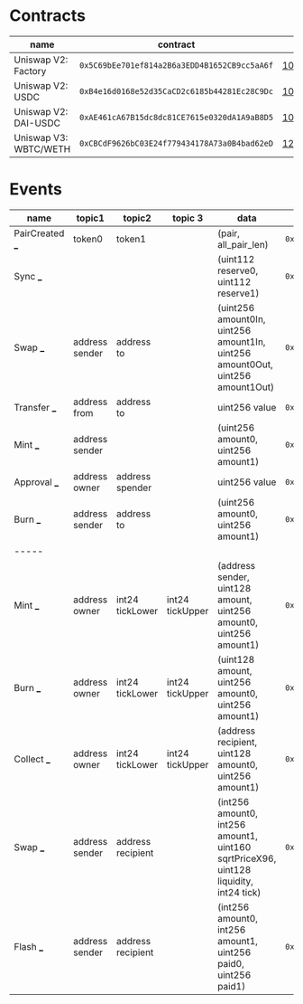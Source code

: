 Contracts
=========

| name | contract | height |
| ---- | -------- | ------ |
| Uniswap V2: Factory | `0x5C69bEe701ef814a2B6a3EDD4B1652CB9cc5aA6f` | [10_000_835](https://etherscan.io/tx/0xc31d7e7e85cab1d38ce1b8ac17e821ccd47dbde00f9d57f2bd8613bff9428396) |
| Uniswap V2: USDC | `0xB4e16d0168e52d35CaCD2c6185b44281Ec28C9Dc` | [10_008_355](https://etherscan.io/tx/0xd07cbde817318492092cc7a27b3064a69bd893c01cb593d6029683ffd290ab3a) |
| Uniswap V2: DAI-USDC | `0xAE461cA67B15dc8dc81CE7615e0320dA1A9aB8D5` | [10_060_832](https://etherscan.io/tx/0x966e4e9acaac28e44aafc937918718bc66804a3c94ac656e5e57faedd314c947)
| Uniswap V3: WBTC/WETH | `0xCBCdF9626bC03E24f779434178A73a0B4bad62eD` | [12_369_821](https://etherscan.io/tx/0xf87d91f3d72a8e912c020c2e316151f3557b1217b44d4f6b6bec126448318530)



Events
======

| name | topic1 | topic2 | topic 3 | data | signature | tx |
| ---- | ------ | ------ | ------- | ---- | --------- | -- |
| PairCreated [_](## "PairCreated (index_topic_1 address token0, index_topic_2 address token1, address pair, uint256)") | token0 | token1 |  | (pair, all_pair_len) | `0x0d3648bd0f6ba80134a33ba9275ac585d9d315f0ad8355cddefde31afa28d0e9` | [tx](https://etherscan.io/tx/0xd07cbde817318492092cc7a27b3064a69bd893c01cb593d6029683ffd290ab3a#eventlog) |
| Sync [_](## "Sync (uint112 reserve0, uint112 reserve1") |  |  |  | (uint112 reserve0, uint112 reserve1) | `0x1c411e9a96e071241c2f21f7726b17ae89e3cab4c78be50e062b03a9fffbbad1` | [tx](https://etherscan.io/tx/0x2ef96febd1777e0403768e45e46dbd677f21079ba5f88297b500806b6fef23cb#eventlog) |
| Swap [_](## "Swap (index_topic_1 address sender, uint256 amount0In, uint256 amount1In, uint256 amount0Out, uint256 amount1Out, index_topic_2 address to)") | address sender | address to |  | (uint256 amount0In, uint256 amount1In, uint256 amount0Out, uint256 amount1Out) | `0xd78ad95fa46c994b6551d0da85fc275fe613ce37657fb8d5e3d130840159d822` | [tx](https://etherscan.io/tx/0x932cb88306450d481a0e43365a3ed832625b68f036e9887684ef6da594891366#eventlog) |
| Transfer [_](## "Transfer (index_topic_1 address from, index_topic_2 address to, uint256 value)") | address from | address to |  | uint256 value | `0xddf252ad1be2c89b69c2b068fc378daa952ba7f163c4a11628f55a4df523b3ef` | [tx](https://etherscan.io/tx/0x2ef96febd1777e0403768e45e46dbd677f21079ba5f88297b500806b6fef23cb#eventlog) |
| Mint [_](## "Mint (index_topic_1 address sender, uint256 amount0, uint256 amount1)") | address sender |  |  | (uint256 amount0, uint256 amount1) | `0x4c209b5fc8ad50758f13e2e1088ba56a560dff690a1c6fef26394f4c03821c4f` | [tx](https://etherscan.io/tx/0x2ef96febd1777e0403768e45e46dbd677f21079ba5f88297b500806b6fef23cb#eventlog) |
| Approval [_](## "Approval (index_topic_1 address owner, index_topic_2 address spender, uint256 value)") | address owner | address spender |  | uint256 value | `0x8c5be1e5ebec7d5bd14f71427d1e84f3dd0314c0f7b2291e5b200ac8c7c3b925` | [tx](https://etherscan.io/tx/0x71d6574a2d743cafc42e12bd1996f18c28d6231e7bfc8268b8133f71eb82d2a4#eventlog) |
| Burn [_](## "Burn (index_topic_1 address sender, uint256 amount0, uint256 amount1, index_topic_2 address to)") | address sender | address to |  | (uint256 amount0, uint256 amount1) | `0xdccd412f0b1252819cb1fd330b93224ca42612892bb3f4f789976e6d81936496` | [tx](https://etherscan.io/tx/0x4113cf142204202124affdbf911b28fcb78ea5bd853effbcec130ba33ecf5045#eventlog) |
| ----- |
| Mint [_](## "Mint (address sender, index_topic_1 address owner, index_topic_2 int24 tickLower, index_topic_3 int24 tickUpper, uint128 amount, uint256 amount0, uint256 amount1)") | address owner | int24 tickLower | int24 tickUpper | (address sender, uint128 amount, uint256 amount0, uint256 amount1) | `0x7a53080ba414158be7ec69b987b5fb7d07dee101fe85488f0853ae16239d0bde` | [tx](https://etherscan.io/tx/0x9eba6d6997513b3b117d926d7d90b621016ffed70d083aa5bd4496a00bef0065#eventlog) |
| Burn [_](## "Burn (index_topic_1 address owner, index_topic_2 int24 tickLower, index_topic_3 int24 tickUpper, uint128 amount, uint256 amount0, uint256 amount1)") | address owner | int24 tickLower | int24 tickUpper | (uint128 amount, uint256 amount0, uint256 amount1) | `0x0c396cd989a39f4459b5fa1aed6a9a8dcdbc45908acfd67e028cd568da98982c` | [tx](https://etherscan.io/tx/0xa3037b4fbd8eaf3abb2aa5bd5b953d8bfc973ed01d19e9cb0d23a1316fedeaf0#eventlog) |
| Collect [_](## "Collect (index_topic_1 address owner, address recipient, index_topic_2 int24 tickLower, index_topic_3 int24 tickUpper, uint128 amount0, uint128 amount1)") | address owner | int24 tickLower | int24 tickUpper | (address recipient, uint128 amount0, uint256 amount1) | `0x40d0efd1a53d60ecbf40971b9daf7dc90178c3aadc7aab1765632738fa8b8f01` | [tx](https://etherscan.io/tx/0xa3037b4fbd8eaf3abb2aa5bd5b953d8bfc973ed01d19e9cb0d23a1316fedeaf0#eventlog) |
| Swap [_](## "Swap (index_topic_1 address sender, index_topic_2 address recipient, int256 amount0, int256 amount1, uint160 sqrtPriceX96, uint128 liquidity, int24 tick)") | address sender | address recipient | | (int256 amount0, int256 amount1, uint160 sqrtPriceX96, uint128 liquidity, int24 tick) | `0xc42079f94a6350d7e6235f29174924f928cc2ac818eb64fed8004e115fbcca67` | [tx](https://etherscan.io/tx/0x4e7da3a9aa153498bd01a2447fade2567f35d769396f4d80e3f00590502cf7e3#eventlog) |
| Flash [_](## "Flash (index_topic_1 address sender, index_topic_2 address recipient, uint256 amount0, uint256 amount1, uint256 paid0, uint256 paid1)") | address sender | address recipient | | (int256 amount0, int256 amount1, uint256 paid0, uint256 paid1) | `0xbdbdb71d7860376ba52b25a5028beea23581364a40522f6bcfb86bb1f2dca633` | [tx](https://etherscan.io/tx/0xe3fcabe33a5ebf9ed6450f11b907da4a5d72f2e58917e8b2ae20fb259be385d4#eventlog) |
